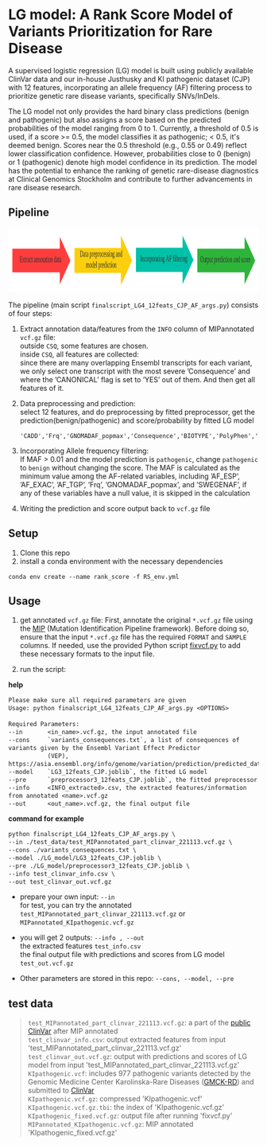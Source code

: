 # LG model: A Rank Score Model of Variants Prioritization for Rare Disease

A supervised logistic regression (LG) model is built using publicly available ClinVar data and our in-house Justhusky and KI pathogenic dataset (CJP) with 12 features, incorporating an allele frequency (AF) filtering process to prioritize genetic rare disease variants, specifically SNVs/InDels. 

The LG model not only provides the hard binary class predictions (benign and pathogenic) but also assigns a score based on the predicted probabilities of the model ranging from 0 to 1. Currently, a threshold of 0.5 is used, if a score >= 0.5, the model classifies it as pathogenic; < 0.5, it's deemed benign. Scores near the 0.5 threshold (e.g., 0.55 or 0.49) reflect lower classification confidence. However, probabilities close to 0 (benign) or 1 (pathogenic) denote high model confidence in its prediction. The model has the potential to enhance the ranking of genetic rare-disease diagnostics at Clinical Genomics Stockholm and contribute to further advancements in rare disease research.


## Pipeline
<img src="https://github.com/nxl365/New_rank_score/blob/main/pipeline.png"  width="1000" height="130">   

The pipeline (main script `finalscript_LG4_12feats_CJP_AF_args.py`) consists of four steps:  

1. Extract annotation data/features from the `INFO` column of MIPannotated `vcf.gz` file:  
  outside `CSQ`, some features are chosen.  
  inside `CSQ`, all features are collected:  
    since there are many overlapping Ensembl transcripts for each variant, we only select one transcript with the most severe ’Consequence’ and where the ’CANONICAL’ flag is set to ’YES’ out of them. And then get all features of it.

2. Data preprocessing and prediction:  
   select 12 features, and do preprocessing by fitted preprocessor, get the prediction(benign/pathogenic) and score/probability by fitted LG model
   ```
   'CADD','Frq','GNOMADAF_popmax','Consequence','BIOTYPE','PolyPhen','REVEL_score','pLI_gene_value','SpliceAI_pred_DS_AG','SpliceAI_pred_DS_AL','SpliceAI_pred_DS_DG','SpliceAI_pred_DS_DL'
   ```

4. Incorporating Allele frequency filtering:  
  If MAF > 0.01 and the model prediction is `pathogenic`, change `pathogenic` to `benign` without changing the score. The MAF is calculated as the minimum value among the AF-related variables, including ’AF_ESP’, ’AF_EXAC’, ’AF_TGP’, ’Frq’, ’GNOMADAF_popmax’, and ’SWEGENAF’, if any of these variables have a null value, it is skipped in the calculation

5. Writing the prediction and score output back to `vcf.gz` file

   
   




## Setup
1. Clone this repo
2. install a conda environment with the necessary dependencies
```
conda env create --name rank_score -f RS_env.yml
```

## Usage

1. get annotated `vcf.gz` file:
First, annotate the original `*.vcf.gz` file using the [MIP](https://github.com/Clinical-Genomics/MIP) (Mutation Identification Pipeline framework). Before doing so, ensure that the input `*.vcf.gz` file has the required `FORMAT` and `SAMPLE` columns. If needed, use the provided Python script [fixvcf.py](https://github.com/nxl365/New_rank_score/tree/main/src/1_fix_vcf) to add these necessary formats to the input file.

2. run the script:

**help**
```
Please make sure all required parameters are given
Usage: python finalscript_LG4_12feats_CJP_AF_args.py <OPTIONS>

Required Parameters:
--in       <in_name>.vcf.gz, the input annotated file 
--cons     `variants_consequences.txt`, a list of consequences of variants given by the Ensembl Variant Effect Predictor 
           (VEP), https://asia.ensembl.org/info/genome/variation/prediction/predicted_data.html
--model    `LG3_12feats_CJP.joblib`, the fitted LG model 
--pre      `preprocessor3_12feats_CJP.joblib`, the fitted preprocessor
--info     <INFO_extracted>.csv, the extracted features/information from annotated <name>.vcf.gz
--out      <out_name>.vcf.gz, the final output file
```

**command for example**  
```
python finalscript_LG4_12feats_CJP_AF_args.py \
--in ./test_data/test_MIPannotated_part_clinvar_221113.vcf.gz \
--cons ./variants_consequences.txt \
--model ./LG_model/LG3_12feats_CJP.joblib \
--pre ./LG_model/preprocessor3_12feats_CJP.joblib \
--info test_clinvar_info.csv \
--out test_clinvar_out.vcf.gz
```

* prepare your own input:  `--in`  
  for test, you can try the annotated `test_MIPannotated_part_clinvar_221113.vcf.gz` or `MIPannotated_KIpathogenic.vcf.gz`

* you will get 2 outputs:  `--info , --out`    
  the extracted features `test_info.csv`    
  the final output file with predictions and scores from LG model `test_out.vcf.gz`    

* Other parameters are stored in this repo: `--cons, --model, --pre`


## test data

>`test_MIPannotated_part_clinvar_221113.vcf.gz`: a part of the [public ClinVar](https://ftp.ncbi.nlm.nih.gov/pub/clinvar/vcf_GRCh37/weekly/clinvar_20221113.vcf.gz) after MIP annotated  
>`test_clinvar_info.csv`: output extracted features from input 'test_MIPannotated_part_clinvar_221113.vcf.gz'    
>`test_clinvar_out.vcf.gz`: output with predictions and scores of LG model from input 'test_MIPannotated_part_clinvar_221113.vcf.gz'  
>`KIpathogenic.vcf`: includes 977 pathogenic variants detected by the Genomic Medicine Center Karolinska-Rare Diseases ([GMCK-RD](https://pubmed.ncbi.nlm.nih.gov/33726816/)) and submitted to [ClinVar](https://www.ncbi.nlm.nih.gov/clinvar/?term=SUB8639822)   
>`KIpathogenic.vcf.gz`: compressed 'KIpathogenic.vcf'  
>`KIpathogenic.vcf.gz.tbi`: the index of 'KIpathogenic.vcf.gz'  
>`KIpathogenic_fixed.vcf.gz`: output file after running 'fixvcf.py'  
>`MIPannotated_KIpathogenic.vcf.gz`: MIP annotated 'KIpathogenic_fixed.vcf.gz'





